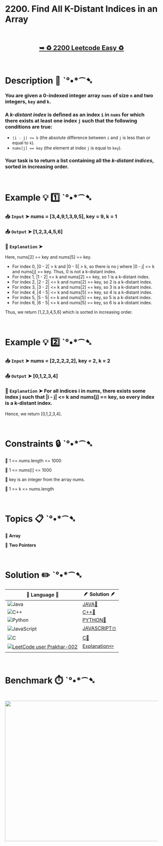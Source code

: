 # 2200. Find All K-Distant Indices in an Array

</br>

<h2 align="center"> 

<a href="https://leetcode.com/problems/find-all-k-distant-indices-in-an-array/description/?envType=daily-question&envId=2025-06-24"><strong>➥ ♻️ 2200 Leetcode Easy ♻️ </strong></a>
</h2>

</br>

# Description 📜 ˋ°•*⁀➷

### You are given a 0-indexed integer array `nums` of size `n` and two integers, `key` and `k`.

### A *k-distant index* is defined as an index `i` in `nums` for which there exists at least one index `j` such that the following conditions are true:

- `|i - j| <= k` (the absolute difference between `i` and `j` is less than or equal to `k`).
- `nums[j] == key` (the element at index `j` is equal to `key`).

### Your task is to return a list containing all the *k-distant indices*, sorted in increasing order.

</br>

# Example 💡 1️⃣ ˋ°•*⁀➷

  ### 📥 `Input`  ➤ nums = [3,4,9,1,3,9,5], key = 9, k = 1

  ### 📤 `Output`  ➤ [1,2,3,4,5,6]

  ### 🔦 `Explanation`  ➤
Here, nums[2] == key and nums[5] == key.

- For index 0, |0 - 2| > k and |0 - 5| > k, so there is no j where |0 - j| <= k and nums[j] == key. Thus, 0 is not a k-distant index.
- For index 1, |1 - 2| <= k and nums[2] == key, so 1 is a k-distant index.
- For index 2, |2 - 2| <= k and nums[2] == key, so 2 is a k-distant index.
- For index 3, |3 - 2| <= k and nums[2] == key, so 3 is a k-distant index.
- For index 4, |4 - 5| <= k and nums[5] == key, so 4 is a k-distant index.
- For index 5, |5 - 5| <= k and nums[5] == key, so 5 is a k-distant index.
- For index 6, |6 - 5| <= k and nums[5] == key, so 6 is a k-distant index.

Thus, we return [1,2,3,4,5,6] which is sorted in increasing order.

</br>

# Example 💡 2️⃣ ˋ°•*⁀➷

  ### 📥 `Input` ➤ nums = [2,2,2,2,2], key = 2, k = 2

  ### 📤 `Output`  ➤ [0,1,2,3,4]

  ### 🔦 `Explanation` ➤ For all indices i in nums, there exists some index j such that |i - j| <= k and nums[j] == key, so every index is a k-distant index.
Hence, we return [0,1,2,3,4].

</br>

# Constraints 🔒 ˋ°•*⁀➷

🔹 1 <= nums.length <= 1000 </br>

🔹 1 <= nums[i] <= 1000 </br>

🔹 key is an integer from the array nums. </br>

🔹 1 <= k <= nums.length </br>

</br>

# Topics 📋 ˋ°•*⁀➷

🔸 **Array**  </br>

🔸 **Two Pointers**  </br>

</br>

# Solution ✏️ ˋ°•*⁀➷

| 📒 Language 📒  | 🪶 Solution 🪶 |
| ------------- | ------------- |
|  ![Java](https://img.shields.io/badge/java-%23ED8B00.svg?style=for-the-badge&logo=openjdk&logoColor=white)  | [JAVA🍁]() |
|  ![C++](https://img.shields.io/badge/c++-%2300599C.svg?style=for-the-badge&logo=c%2B%2B&logoColor=white)  | [C++🎲]()  |
|  ![Python](https://img.shields.io/badge/python-3670A0?style=for-the-badge&logo=python&logoColor=ffdd54)    | [PYTHON🍰]() |
| ![JavaScript](https://img.shields.io/badge/javascript-%23323330.svg?style=for-the-badge&logo=javascript&logoColor=%23F7DF1E)   | [JAVASCRIPT☃️]() |
|   ![C](https://img.shields.io/badge/c-%2300599C.svg?style=for-the-badge&logo=c&logoColor=white)   | [C💖]()  |
| [![LeetCode user Prakhar-002](https://img.shields.io/badge/dynamic/json?style=for-the-badge&labelColor=black&color=%23ffa116&label=Solved&query=solvedOverTotal&url=https%3A%2F%2Fleetcode-badge.vercel.app%2Fapi%2Fusers%2FPrakhar-002&logo=leetcode&logoColor=yellow)](https://leetcode.com/Prakhar-002/)  | [Explanation✏️]() |

</br>

# Benchmark ⏱️ ˋ°•*⁀➷

<h1  align="center" >

<img src ="" width = "700px" height="462px" />

</h1>
